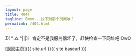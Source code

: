 ```yaml
---
layout: page
title: 404!
tagline: Emmm...找不到那个页面唉？
permalink: /404.html
---
```


Σ( ° △ °|||)︴肯定不是我服务器坏了，赶快检查一下网址吧 OwO

[返回主页]({{ site.url }}{{ site.baseurl }})
